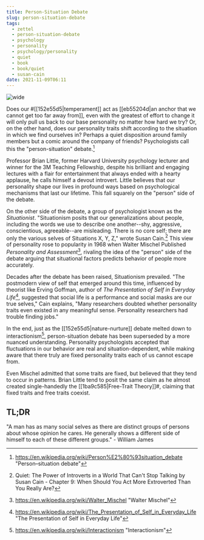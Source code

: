```yaml
---
title: Person-Situation Debate
slug: person-situation-debate
tags:
  - zettel
  - person-situation-debate
  - psychology
  - personality
  - psychology/personality
  - quiet
  - book
  - book/quiet
  - susan-cain
date: 2021-11-09T06:11
---
```



![wide](https://www.maxpixel.net/static/photo/1x/Debate-Exchange-Of-Ideas-Discussion-Entertainment-222787.jpg "image from Max Pixel (cc)")

Does our #[[152e55d5|temperament]] act as
[[eb55204d|an anchor that we cannot get too far away from]], even with the
greatest of effort to change it will only pull us back to our base personality
no matter how hard we try? Or, on the other hand, does our personality traits
shift according to the situation in which we find ourselves in? Perhaps a quiet
disposition around family members but a comic around the company of friends?
Psychologists call this the "person-situation" debate.[^1]

Professor Brian Little, former Harvard University psychology lecturer and winner
for the 3M Teaching Fellowship, despite his brilliant and engaging lectures with
a flair for entertainment that always ended with a hearty applause, he calls
himself a devout introvert. Little believes that our personality shape our lives
in profound ways based on psychological mechanisms that last our lifetime. This
fall squarely on the "person" side of the debate.

On the other side of the debate, a group of psychologist known as the
_Situationist_. "Situationism posits that our generalizations about people,
including the words we use to describe one another--shy, aggressive,
conscientious, agreeable--are misleading. There is no core self; there are only
the various selves of Situations X, Y, Z," wrote Susan Cain.[^2] This view of
personality rose to popularity in 1968 when Walter Mischel Published
_Personality and Assessment_[^3], rivaling the idea of the "person" side of the
debate arguing that situational factors predicts behavior of people more
accurately.

Decades after the debate has been raised, Situationism prevailed. "The
postmodern view of self that emerged around this time, influenced by theorist
like Erving Goffman, author of _The Presentation of Self in Everyday Life_[^4],
suggested that social life is a performance and social masks are our true
selves," Cain explains, "Many researchers doubted whether personality traits
even existed in any meaningful sense. Personality researchers had trouble
finding jobs."

In the end, just as the [[152e55d5|nature-nurture]] debate melted down to
interactionism[^5], person-situation debate has been superseded by a more
nuanced understanding. Personality psychologists accepted that fluctuations in
our behavior are real and situation-dependent, while making aware that there
truly are fixed personality traits each of us cannot escape from.

Even Mischel admitted that some traits are fixed, but believed that they tend to
occur in patterns. Brian Little tend to posit the same claim as he almost
created single-handedly the [[1ba9c585|Free-Trait Theory]]#, claiming that fixed
traits and free traits coexist.


<div class="tldr">
  <h2>TL;DR</h2>
  <p>
    "A man has as many social selves as there are distinct groups of persons
    about whose opinion he cares. He generally shows a different side of himself
    to each of these different groups."
    - William James
  </p>
</div>

[^1]: https://en.wikipedia.org/wiki/Person%E2%80%93situation_debate "Person–situation debate"
[^2]: Quiet: The Power of Introverts in a World That Can't Stop Talking by Susan Cain - Chapter 9: When Should You Act More Extroverted Than You Really Are?
[^3]: https://en.wikipedia.org/wiki/Walter_Mischel "Walter Mischel"
[^4]: https://en.wikipedia.org/wiki/The_Presentation_of_Self_in_Everyday_Life "The Presentation of Self in Everyday Life"
[^5]: https://en.wikipedia.org/wiki/Interactionism "Interactionism"

